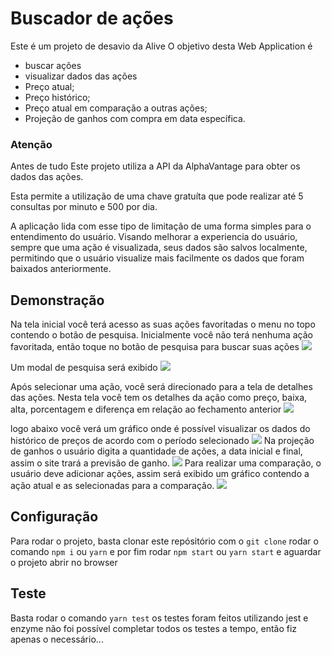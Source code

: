 # Buscador de ações

Este é um projeto de desavio da Alive
O objetivo desta Web Application é

- buscar ações
- visualizar dados das ações
- Preço atual;
- Preço histórico;
- Preço atual em comparação a outras ações;
- Projeção de ganhos com compra em data específica.

### Atenção



Antes de tudo
Este projeto utiliza a API da AlphaVantage para obter os dados das ações.

Esta permite a utilização de uma chave gratuíta que pode realizar até 5 consultas por minuto e 500 por dia.

A aplicação lida com esse tipo de limitação de uma forma simples para o entendimento do usuário.
Visando melhorar a experiencia do usuário, sempre que uma ação é visualizada, seus dados são salvos localmente,
permitindo que o usuário visualize mais facilmente os dados que foram baixados anteriormente.

## Demonstração

<!-- O app pode ser visualizado neste [link] -->

Na tela inicial você terá acesso as suas ações favoritadas o menu no topo contendo o botão de pesquisa.
Inicialmente você não terá nenhuma ação favoritada, então toque no botão de pesquisa para buscar suas ações
<img src="https://i.ibb.co/6ybryNB/portfolio.png"/>

Um modal de pesquisa será exibido
<img src="https://i.ibb.co/7QJdKtj/pesquisa.png"/>

Após selecionar uma ação, você será direcionado para a tela de detalhes das ações.
Nesta tela você tem os detalhes da ação como preço, baixa, alta, porcentagem e diferença em relação ao fechamento anterior
<img src="https://i.ibb.co/mXCJM8q/header.png"/>

logo abaixo você verá um gráfico onde é possível visualizar os dados do histórico de preços de acordo com o período selecionado
<img src="https://i.ibb.co/C8vLGg9/grafico.png"/>
Na projeção de ganhos o usuário digita a quantidade de ações, a data inicial e final, assim o site trará a previsão de ganho.
<img src="https://i.ibb.co/qFGmGnY/ganho.png"/>
Para realizar uma comparação, o usuário deve adicionar ações, assim será exibido um gráfico contendo a ação atual e as selecionadas para a comparação.
<img src="https://i.ibb.co/VH5M824/comparacao.png"/>

## Configuração

Para rodar o projeto, basta clonar este repósitório com o `git clone`
rodar o comando `npm i` ou `yarn`
e por fim rodar `npm start` ou `yarn start` e aguardar o projeto abrir no browser

## Teste
Basta rodar o comando ```yarn test```
os testes foram feitos utilizando jest e enzyme
não foi possível completar todos os testes a tempo, então fiz apenas o necessário...
